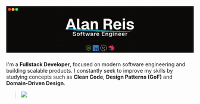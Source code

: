 ## ![](/cover.png)

I'm a **Fullstack Developer**, focused on modern software engineering and building scalable products. I constantly seek to improve my skills by studying concepts such as **Clean Code**, **Design Patterns (GoF)** and **Domain-Driven Design**.
> ![](https://skillicons.dev/icons?i=nodejs,ts,nestjs,prisma,redis,vitest,express,bun,elysia,react,next,sass,tailwind,postgresql,mongo,python,docker)
